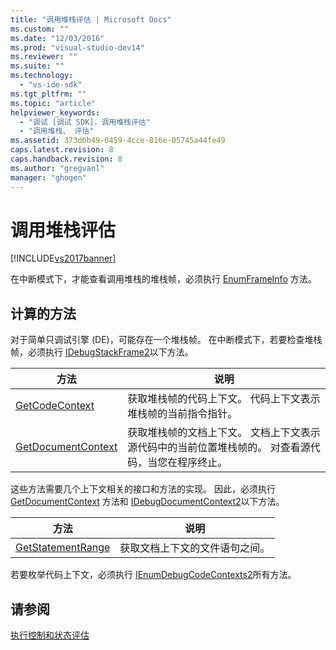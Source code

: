 ```yaml
---
title: "调用堆栈评估 | Microsoft Docs"
ms.custom: ""
ms.date: "12/03/2016"
ms.prod: "visual-studio-dev14"
ms.reviewer: ""
ms.suite: ""
ms.technology: 
  - "vs-ide-sdk"
ms.tgt_pltfrm: ""
ms.topic: "article"
helpviewer_keywords: 
  - "调试 [调试 SDK]，调用堆栈评估"
  - "调用堆栈、 评估"
ms.assetid: 373d6b49-0459-4cce-816e-05745a44fe49
caps.latest.revision: 8
caps.handback.revision: 8
ms.author: "gregvanl"
manager: "ghogen"
---
```

# 调用堆栈评估
[!INCLUDE[vs2017banner](../../code-quality/includes/vs2017banner.md)]

在中断模式下，才能查看调用堆栈的堆栈帧，必须执行 [EnumFrameInfo](../../extensibility/debugger/reference/idebugthread2-enumframeinfo.md) 方法。  
  
## 计算的方法  
 对于简单只调试引擎 \(DE\)，可能存在一个堆栈帧。  在中断模式下，若要检查堆栈帧，必须执行 [IDebugStackFrame2](../../extensibility/debugger/reference/idebugstackframe2.md)以下方法。  
  
|方法|说明|  
|--------|--------|  
|[GetCodeContext](../Topic/IDebugStackFrame2::GetCodeContext.md)|获取堆栈帧的代码上下文。  代码上下文表示堆栈帧的当前指令指针。|  
|[GetDocumentContext](../../extensibility/debugger/reference/idebugstackframe2-getdocumentcontext.md)|获取堆栈帧的文档上下文。  文档上下文表示源代码中的当前位置堆栈帧的。  对查看源代码，当您在程序终止。|  
  
 这些方法需要几个上下文相关的接口和方法的实现。  因此，必须执行 [GetDocumentContext](../Topic/IDebugCodeContext2::GetDocumentContext.md) 方法和 [IDebugDocumentContext2](../../extensibility/debugger/reference/idebugdocumentcontext2.md)以下方法。  
  
|方法|说明|  
|--------|--------|  
|[GetStatementRange](../../extensibility/debugger/reference/idebugdocumentcontext2-getstatementrange.md)|获取文档上下文的文件语句之间。|  
  
 若要枚举代码上下文，必须执行 [IEnumDebugCodeContexts2](../../extensibility/debugger/reference/ienumdebugcodecontexts2.md)所有方法。  
  
## 请参阅  
 [执行控制和状态评估](../../extensibility/debugger/execution-control-and-state-evaluation.md)